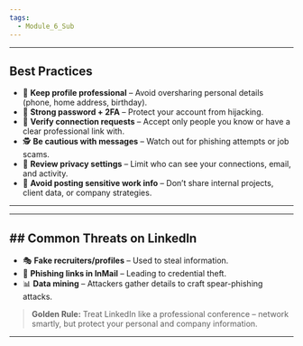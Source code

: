 ```yaml
---
tags:
  - Module_6_Sub
---
```

---
## Best Practices

- 👤 **Keep profile professional** – Avoid oversharing personal details (phone, home address, birthday).
- 🔑 **Strong password + 2FA** – Protect your account from hijacking.
- 🤝 **Verify connection requests** – Accept only people you know or have a clear professional link with.
- 🕵️ **Be cautious with messages** – Watch out for phishing attempts or job scams.
- 📰 **Review privacy settings** – Limit who can see your connections, email, and activity.
- 📢 **Avoid posting sensitive work info** – Don’t share internal projects, client data, or company strategies.

---


---
## ## Common Threats on LinkedIn

- 🎭 **Fake recruiters/profiles** – Used to steal information.
- 🎣 **Phishing links in InMail** – Leading to credential theft.
- 📊 **Data mining** – Attackers gather details to craft spear-phishing attacks.

> **Golden Rule:** Treat LinkedIn like a professional conference – network smartly, but protect your personal and company information.

---